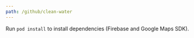 ```yaml
---
path: /github/clean-water
---
```

Run `pod install` to install dependencies (Firebase and Google Maps SDK).

